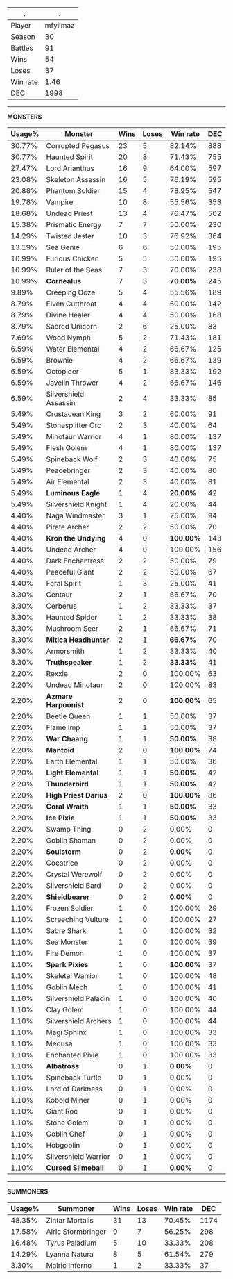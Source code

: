 .|.
|-|-
Player|mfyilmaz
Season|30
Battles|91
Wins|54
Loses|37
Win rate|1.46
DEC|1998

---
**MONSTERS**

Usage%|Monster|Wins|Loses|Win rate|DEC|
-|-|-|-|-|-|
30.77%|Corrupted Pegasus|23|5|82.14%|888|
30.77%|Haunted Spirit|20|8|71.43%|755|
27.47%|Lord Arianthus|16|9|64.00%|597|
23.08%|Skeleton Assassin|16|5|76.19%|595|
20.88%|Phantom Soldier|15|4|78.95%|547|
19.78%|Vampire|10|8|55.56%|353|
18.68%|Undead Priest|13|4|76.47%|502|
15.38%|Prismatic Energy|7|7|50.00%|230|
14.29%|Twisted Jester|10|3|76.92%|364|
13.19%|Sea Genie|6|6|50.00%|195|
10.99%|Furious Chicken|5|5|50.00%|195|
10.99%|Ruler of the Seas|7|3|70.00%|238|
10.99%|**Cornealus**|7|3|**70.00%**|245|
9.89%|Creeping Ooze|5|4|55.56%|189|
8.79%|Elven Cutthroat|4|4|50.00%|142|
8.79%|Divine Healer|4|4|50.00%|168|
8.79%|Sacred Unicorn|2|6|25.00%|83|
7.69%|Wood Nymph|5|2|71.43%|181|
6.59%|Water Elemental|4|2|66.67%|125|
6.59%|Brownie|4|2|66.67%|139|
6.59%|Octopider|5|1|83.33%|192|
6.59%|Javelin Thrower|4|2|66.67%|146|
6.59%|Silvershield Assassin|2|4|33.33%|85|
5.49%|Crustacean King|3|2|60.00%|91|
5.49%|Stonesplitter Orc|2|3|40.00%|64|
5.49%|Minotaur Warrior|4|1|80.00%|137|
5.49%|Flesh Golem|4|1|80.00%|137|
5.49%|Spineback Wolf|2|3|40.00%|75|
5.49%|Peacebringer|2|3|40.00%|80|
5.49%|Air Elemental|2|3|40.00%|81|
5.49%|**Luminous Eagle**|1|4|**20.00%**|42|
5.49%|Silvershield Knight|1|4|20.00%|44|
4.40%|Naga Windmaster|3|1|75.00%|94|
4.40%|Pirate Archer|2|2|50.00%|70|
4.40%|**Kron the Undying**|4|0|**100.00%**|143|
4.40%|Undead Archer|4|0|100.00%|156|
4.40%|Dark Enchantress|2|2|50.00%|79|
4.40%|Peaceful Giant|2|2|50.00%|67|
4.40%|Feral Spirit|1|3|25.00%|41|
3.30%|Centaur|2|1|66.67%|70|
3.30%|Cerberus|1|2|33.33%|37|
3.30%|Haunted Spider|1|2|33.33%|38|
3.30%|Mushroom Seer|2|1|66.67%|71|
3.30%|**Mitica Headhunter**|2|1|**66.67%**|70|
3.30%|Armorsmith|1|2|33.33%|40|
3.30%|**Truthspeaker**|1|2|**33.33%**|41|
2.20%|Rexxie|2|0|100.00%|63|
2.20%|Undead Minotaur|2|0|100.00%|83|
2.20%|**Azmare Harpoonist**|2|0|**100.00%**|65|
2.20%|Beetle Queen|1|1|50.00%|37|
2.20%|Flame Imp|1|1|50.00%|37|
2.20%|**War Chaang**|1|1|**50.00%**|38|
2.20%|**Mantoid**|2|0|**100.00%**|74|
2.20%|Earth Elemental|1|1|50.00%|36|
2.20%|**Light Elemental**|1|1|**50.00%**|42|
2.20%|**Thunderbird**|1|1|**50.00%**|42|
2.20%|**High Priest Darius**|2|0|**100.00%**|86|
2.20%|**Coral Wraith**|1|1|**50.00%**|33|
2.20%|**Ice Pixie**|1|1|**50.00%**|33|
2.20%|Swamp Thing|0|2|0.00%|0|
2.20%|Goblin Shaman|0|2|0.00%|0|
2.20%|**Soulstorm**|0|2|**0.00%**|0|
2.20%|Cocatrice|0|2|0.00%|0|
2.20%|Crystal Werewolf|0|2|0.00%|0|
2.20%|Silvershield Bard|0|2|0.00%|0|
2.20%|**Shieldbearer**|0|2|**0.00%**|0|
1.10%|Frozen Soldier|1|0|100.00%|29|
1.10%|Screeching Vulture|1|0|100.00%|27|
1.10%|Sabre Shark|1|0|100.00%|32|
1.10%|Sea Monster|1|0|100.00%|39|
1.10%|Fire Demon|1|0|100.00%|37|
1.10%|**Spark Pixies**|1|0|**100.00%**|37|
1.10%|Skeletal Warrior|1|0|100.00%|48|
1.10%|Goblin Mech|1|0|100.00%|41|
1.10%|Silvershield Paladin|1|0|100.00%|40|
1.10%|Clay Golem|1|0|100.00%|44|
1.10%|Silvershield Archers|1|0|100.00%|44|
1.10%|Magi Sphinx|1|0|100.00%|33|
1.10%|Medusa|1|0|100.00%|33|
1.10%|Enchanted Pixie|1|0|100.00%|33|
1.10%|**Albatross**|0|1|**0.00%**|0|
1.10%|Spineback Turtle|0|1|0.00%|0|
1.10%|Lord of Darkness|0|1|0.00%|0|
1.10%|Kobold Miner|0|1|0.00%|0|
1.10%|Giant Roc|0|1|0.00%|0|
1.10%|Stone Golem|0|1|0.00%|0|
1.10%|Goblin Chef|0|1|0.00%|0|
1.10%|Hobgoblin|0|1|0.00%|0|
1.10%|Silvershield Warrior|0|1|0.00%|0|
1.10%|**Cursed Slimeball**|0|1|**0.00%**|0|

---
**SUMMONERS**

Usage%|Summoner|Wins|Loses|Win rate|DEC|
-|-|-|-|-|-|
48.35%|Zintar Mortalis|31|13|70.45%|1174|
17.58%|Alric Stormbringer|9|7|56.25%|298|
16.48%|Tyrus Paladium|5|10|33.33%|208|
14.29%|Lyanna Natura|8|5|61.54%|279|
3.30%|Malric Inferno|1|2|33.33%|37|
